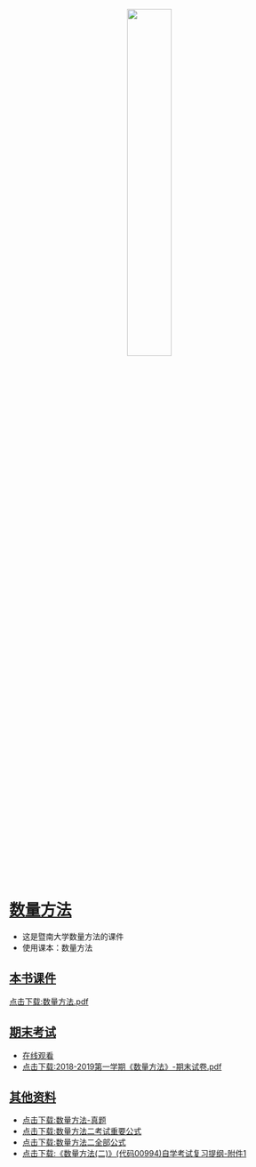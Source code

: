 <p align="center"><img width="40%" src="doc/shuliangfangfa/allennlp-logo-dark.png" /></p>

# [数量方法](https://github.com/scutcyr/jida_teaching/tree/master/shuliangfangfa)
- 这是暨南大学数量方法的课件
- 使用课本：数量方法

## [本书课件](https://raw.githubusercontent.com/scutcyr/jida_teaching/master/shuliangfangfa/%E6%95%B0%E9%87%8F%E6%96%B9%E6%B3%95.pdf)
  [点击下载:数量方法.pdf](https://raw.githubusercontent.com/scutcyr/jida_teaching/master/shuliangfangfa/%E6%95%B0%E9%87%8F%E6%96%B9%E6%B3%95.pdf)
## [期末考试](https://github.com/scutcyr/jida_teaching/blob/master/shuliangfangfa/2018-2019%E7%AC%AC%E4%B8%80%E5%AD%A6%E6%9C%9F%E3%80%8A%E6%95%B0%E9%87%8F%E6%96%B9%E6%B3%95%E3%80%8B-%E6%9C%9F%E6%9C%AB%E8%AF%95%E5%8D%B7.pdf)
- [在线观看](https://github.com/scutcyr/jida_teaching/blob/master/shuliangfangfa/2018-2019%E7%AC%AC%E4%B8%80%E5%AD%A6%E6%9C%9F%E3%80%8A%E6%95%B0%E9%87%8F%E6%96%B9%E6%B3%95%E3%80%8B-%E6%9C%9F%E6%9C%AB%E8%AF%95%E5%8D%B7.pdf)
- [点击下载:2018-2019第一学期《数量方法》-期末试卷.pdf](https://raw.githubusercontent.com/scutcyr/jida_teaching/master/shuliangfangfa/2018-2019%E7%AC%AC%E4%B8%80%E5%AD%A6%E6%9C%9F%E3%80%8A%E6%95%B0%E9%87%8F%E6%96%B9%E6%B3%95%E3%80%8B-%E6%9C%9F%E6%9C%AB%E8%AF%95%E5%8D%B7.pdf)

## [其他资料](https://github.com/scutcyr/jida_teaching/tree/master/shuliangfangfa)
- [点击下载:数量方法-真题](https://raw.githubusercontent.com/scutcyr/jida_teaching/master/shuliangfangfa/%E6%95%B0%E9%87%8F%E6%96%B9%E6%B3%95-%E7%9C%9F%E9%A2%98.rar)
- [点击下载:数量方法二考试重要公式](https://raw.githubusercontent.com/scutcyr/jida_teaching/master/shuliangfangfa/%E6%95%B0%E9%87%8F%E6%96%B9%E6%B3%95%E4%BA%8C%E8%80%83%E8%AF%95%E9%87%8D%E8%A6%81%E5%85%AC%E5%BC%8F.doc)
- [点击下载:数量方法二全部公式](https://raw.githubusercontent.com/scutcyr/jida_teaching/master/shuliangfangfa/%E6%95%B0%E9%87%8F%E6%96%B9%E6%B3%95%E4%BA%8C%E5%85%A8%E9%83%A8%E5%85%AC%E5%BC%8F.doc)
- [点击下载:《数量方法(二)》(代码00994)自学考试复习提纲-附件1](https://raw.githubusercontent.com/scutcyr/jida_teaching/master/shuliangfangfa/%E3%80%8A%E6%95%B0%E9%87%8F%E6%96%B9%E6%B3%95(%E4%BA%8C)%E3%80%8B(%E4%BB%A3%E7%A0%8100994)%E8%87%AA%E5%AD%A6%E8%80%83%E8%AF%95%E5%A4%8D%E4%B9%A0%E6%8F%90%E7%BA%B2-%E9%99%84%E4%BB%B61.doc)
